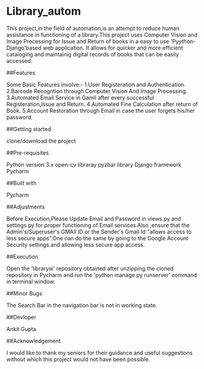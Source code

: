 # Library_autom

This project,in the field of automation,is an attempt to reduce human assistance in functioning of a library.This project uses Computer Vision and Image Processing for Issue and Return of books in a easy to use 'Pyython-Django'based web application. It allows for quicker and more efficient cataloging and maintainig digital records of books that can be easily accessed.

##Features

Some Basic Features involve:- 
1.User Registeration and Authentication.
2.Barcode Recogntion through Computer Vision And Image Processing. 
3.Automated Email Service in Gamil after every successful Registeration,Issue and Return.
4.Automated Fine Calculation after return of Book.
5.Account Restoration through Email in case the user forgets his/her password.

##Getting started

clone/download the project

##Pre-requisites

Python version 3.x
open-cv libraray
pyzbar library
Django framework
Pycharm 

##Built with

Pycharm

##Adjustments

Before Execution,Please Update Email and Password in views.py and settings.py for proper functioning of Email services.Also ,ensure that the Admin's/Superuser's GMAIl ID or the Sender's Gmail Id "allows access to less secure apps".One can do the same by going to the Google Account Security settings and allowing less secure app access.

##Execution

Open the 'libraryw' repository obtained after unzipping the cloned repository in Pycharm and run the 'python manage.py runserver'
command in terminal window. 

##Minor Bugs

The Search Bar in the navigation bar is not in working state.

##Devloper

Ankit Gupta

##Acknowledgement

I would like to thank my seniors for their guidance and useful suggestions without which this project would not have been possible.

 

                                                   
